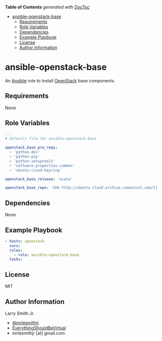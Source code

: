 <!-- START doctoc generated TOC please keep comment here to allow auto update -->
<!-- DON'T EDIT THIS SECTION, INSTEAD RE-RUN doctoc TO UPDATE -->
**Table of Contents**  *generated with [DocToc](https://github.com/thlorenz/doctoc)*

- [ansible-openstack-base](#ansible-openstack-base)
  - [Requirements](#requirements)
  - [Role Variables](#role-variables)
  - [Dependencies](#dependencies)
  - [Example Playbook](#example-playbook)
  - [License](#license)
  - [Author Information](#author-information)

<!-- END doctoc generated TOC please keep comment here to allow auto update -->

# ansible-openstack-base

An [Ansible](https://www.ansible.com) role to install [OpenStack](https://www.openstack.org/)
base components.

## Requirements

None

## Role Variables

```yaml
---
# defaults file for ansible-openstack-base

openstack_base_pre_reqs:
  - 'python-dev'
  - 'python-pip'
  - 'python-setuptools'
  - 'software-properties-common'
  - 'ubuntu-cloud-keyring'

openstack_base_release: 'ocata'

openstack_base_repo: 'deb http://ubuntu-cloud.archive.canonical.com/{{ ansible_distribution| lower }} {{ ansible_distribution_release| lower }}-updates/{{ openstack_base_release }} main'
```

## Dependencies

None

## Example Playbook

```yaml
- hosts: openstack
  vars:
  roles:
    - role: ansible-openstack-base
  tasks:
```

## License

MIT

## Author Information

Larry Smith Jr.

-   [@mrlesmithjr](https://www.twitter.com/mrlesmithjr)
-   [EverythingShouldBeVirtual](http://www.everythingshouldbevirtual.com)
-   mrlesmithjr [at] gmail.com
